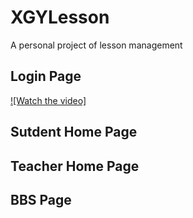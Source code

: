 # XGYLesson
A personal project of lesson management

## Login Page
[![Watch the video]](https://github.com/BryceTsui/XGYLesson/blob/master/gif/login.gif)
## Sutdent Home Page

<div>

  </div>
 
## Teacher Home Page

<div>

  </div>
  
## BBS Page
<div>
  </div>
